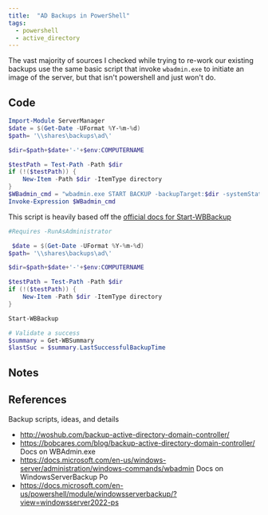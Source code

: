 ```yaml
---
title:  "AD Backups in PowerShell"
tags:
  - powershell
  - active_directory
---
```

The vast majority of sources I checked while trying to re-work our existing backups use the same basic script that invoke `wbadmin.exe` to initiate an image of the server, but that isn't powershell and just won't do.

## Code
```Powershell
Import-Module ServerManager
$date = $(Get-Date -UFormat %Y-%m-%d)
$path= '\\shares\backups\ad\'

$dir=$path+$date+'-'+$env:COMPUTERNAME

$testPath = Test-Path -Path $dir
if (!($testPath)) {
    New-Item -Path $dir -ItemType directory
}
$WBadmin_cmd = "wbadmin.exe START BACKUP -backupTarget:$dir -systemState -noverify -vssCopy -quiet"
Invoke-Expression $WBadmin_cmd
```
This script is heavily based off the [official docs for Start-WBBackup](https://docs.microsoft.com/en-us/powershell/module/windowsserverbackup/start-wbbackup?view=windowsserver2022-ps)

```powershell
#Requires -RunAsAdministrator

 $date = $(Get-Date -UFormat %Y-%m-%d)
$path= '\\shares\backups\ad\'

$dir=$path+$date+'-'+$env:COMPUTERNAME

$testPath = Test-Path -Path $dir
if (!($testPath)) {
    New-Item -Path $dir -ItemType directory
}

Start-WBBackup 

# Validate a success
$summary = Get-WBSummary
$lastSuc = $summary.LastSuccessfulBackupTime
```

## Notes

## References
Backup scripts, ideas, and details
* http://woshub.com/backup-active-directory-domain-controller/
* https://bobcares.com/blog/backup-active-directory-domain-controller/
Docs on WBAdmin.exe
* https://docs.microsoft.com/en-us/windows-server/administration/windows-commands/wbadmin
Docs on WindowsServerBackup Po
* https://docs.microsoft.com/en-us/powershell/module/windowsserverbackup/?view=windowsserver2022-ps